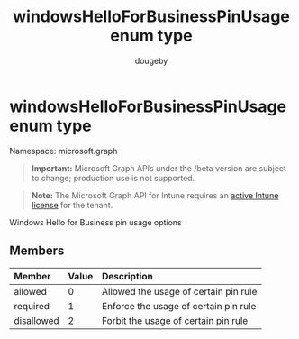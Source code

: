 ﻿---
title: "windowsHelloForBusinessPinUsage enum type"
description: "Windows Hello for Business pin usage options"
author: "dougeby"
localization_priority: Normal
ms.prod: "intune"
doc_type: enumPageType
---

# windowsHelloForBusinessPinUsage enum type

Namespace: microsoft.graph

> **Important:** Microsoft Graph APIs under the /beta version are subject to change; production use is not supported.

> **Note:** The Microsoft Graph API for Intune requires an [active Intune license](https://go.microsoft.com/fwlink/?linkid=839381) for the tenant.

Windows Hello for Business pin usage options

## Members

| Member     | Value | Description                           |
| :--------- | :---- | :------------------------------------ |
| allowed    | 0     | Allowed the usage of certain pin rule |
| required   | 1     | Enforce the usage of certain pin rule |
| disallowed | 2     | Forbit the usage of certain pin rule  |
